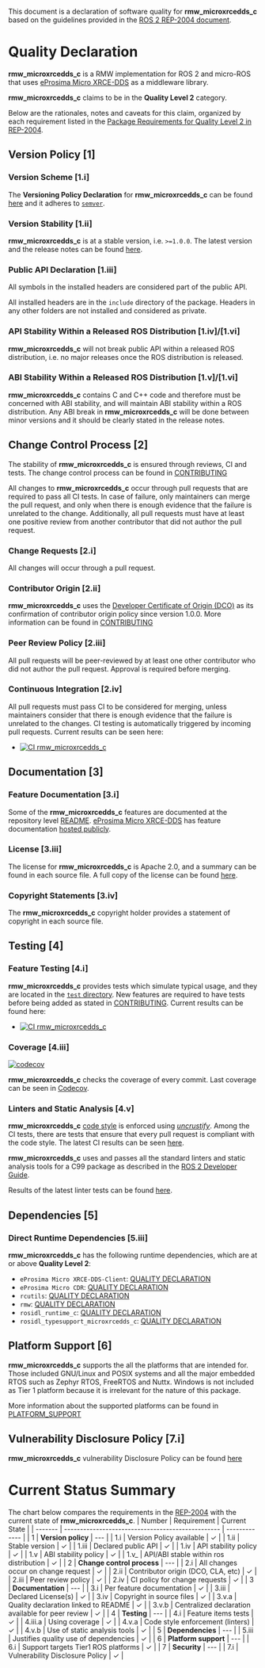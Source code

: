This document is a declaration of software quality for **rmw_microxrcedds_c** based on the guidelines provided in the [ROS 2 REP-2004 document](https://www.ros.org/reps/rep-2004.html).

# Quality Declaration

**rmw_microxrcedds_c** is a RMW implementation for ROS 2 and micro-ROS that uses [eProsima Micro XRCE-DDS](https://github.com/eProsima/Micro-XRCE-DDS) as a middleware library.

**rmw_microxrcedds_c** claims to be in the **Quality Level 2** category.

Below are the rationales, notes and caveats for this claim, organized by each requirement listed in the [Package Requirements for Quality Level 2 in REP-2004](https://www.ros.org/reps/rep-2004.html#package-requirements).

## Version Policy [1]

### Version Scheme [1.i]

The **Versioning Policy Declaration** for **rmw_microxrcedds_c** can be found [here](VERSIONING.md) and it adheres to [`semver`](https://semver.org/).

### Version Stability [1.ii]

**rmw_microxrcedds_c** is at a stable version, i.e. `>=1.0.0`.
The latest version and the release notes can be found [here](https://github.com/micro-ROS/rmw-microxrcedds/releases).

### Public API Declaration [1.iii]

All symbols in the installed headers are considered part of the public API.

All installed headers are in the `include` directory of the package. Headers in any other folders are not installed and considered as private.

### API Stability Within a Released ROS Distribution [1.iv]/[1.vi]

**rmw_microxrcedds_c** will not break public API within a released ROS distribution, i.e. no major releases once the ROS distribution is released.

### ABI Stability Within a Released ROS Distribution [1.v]/[1.vi]

**rmw_microxrcedds_c**  contains C and C++ code and therefore must be concerned with ABI stability, and will maintain ABI stability within a ROS distribution.
Any ABI break in **rmw_microxrcedds_c** will be done between minor versions and it should be clearly stated in the release notes.

## Change Control Process [2]

The stability of **rmw_microxrcedds_c** is ensured through reviews, CI and tests.
The change control process can be found in [CONTRIBUTING](CONTRIBUTING.md)

All changes to **rmw_microxrcedds_c** occur through pull requests that are required to pass all CI tests.
In case of failure, only maintainers can merge the pull request, and only when there is enough evidence that the failure is unrelated to the change.
Additionally, all pull requests must have at least one positive review from another contributor that did not author the pull request.

### Change Requests [2.i]

All changes will occur through a pull request.

### Contributor Origin [2.ii]

**rmw_microxrcedds_c** uses the [Developer Certificate of Origin (DCO)](https://developercertificate.org/) as its confirmation of contributor origin policy since version 1.0.0.
More information can be found in [CONTRIBUTING](CONTRIBUTING.md)

### Peer Review Policy [2.iii]

All pull requests will be peer-reviewed by at least one other contributor who did not author the pull request. Approval is required before merging.

### Continuous Integration [2.iv]

All pull requests must pass CI to be considered for merging, unless maintainers consider that there is enough evidence that the failure is unrelated to the changes.
CI testing is automatically triggered by incoming pull requests.
Current results can be seen here:

* [![CI rmw_microxrcedds_c](https://github.com/micro-ROS/rmw-microxrcedds/actions/workflows/ci.yml/badge.svg?branch=foxy&event=push)](https://github.com/micro-ROS/rmw-microxrcedds/actions/workflows/ci.yml)

## Documentation [3]

### Feature Documentation [3.i]

Some of the **rmw_microxrcedds_c** features are documented at the repository level [README](../README.md).
[eProsima Micro XRCE-DDS](https://github.com/eProsima/Micro-XRCE-DDS) has feature documentation [hosted publicly](https://micro-xrce-dds.docs.eprosima.com/en/latest/).

### License [3.iii]

The license for **rmw_microxrcedds_c** is Apache 2.0, and a summary can be found in each source file.
A full copy of the license can be found [here](LICENSE).

### Copyright Statements [3.iv]

The **rmw_microxrcedds_c** copyright holder provides a statement of copyright in each source file.

## Testing [4]

### Feature Testing [4.i]

**rmw_microxrcedds_c** provides tests which simulate typical usage, and they are located in the [`test` directory](test).
New features are required to have tests before being added as stated in [CONTRIBUTING](CONTRIBUTING.md).
Current results can be found here:

* [![CI rmw_microxrcedds_c](https://github.com/micro-ROS/rmw-microxrcedds/actions/workflows/ci.yml/badge.svg?branch=foxy&event=push)](https://github.com/micro-ROS/rmw-microxrcedds/actions/workflows/ci.yml)

### Coverage [4.iii]

[![codecov](https://codecov.io/gh/micro-ROS/rmw-microxrcedds/branch/foxy/graph/badge.svg?token=F7LUHZO0IV)](https://codecov.io/gh/micro-ROS/rmw-microxrcedds)

**rmw_microxrcedds_c** checks the coverage of every commit. Last coverage can be seen in [Codecov](https://app.codecov.io/gh/micro-ROS/rmw-microxrcedds/commits).

### Linters and Static Analysis [4.v]

**rmw_microxrcedds_c** [code style](https://github.com/eProsima/cpp-style) is enforced using [*uncrustify*](https://github.com/uncrustify/uncrustify).
Among the CI tests, there are tests that ensure that every pull request is compliant with the code style.
The latest CI results can be seen [here](https://github.com/micro-ROS/rmw-microxrcedds/actions/workflows/ci.yml).

**rmw_microxrcedds_c** uses and passes all the standard linters and static analysis tools for a C99 package as described in the [ROS 2 Developer Guide](https://index.ros.org/doc/ros2/Contributing/Developer-Guide/#linters).

Results of the latest linter tests can be found [here](https://github.com/micro-ROS/rmw-microxrcedds/actions/workflows/ci.yml?query=branch%3Afoxy).

## Dependencies [5]

### Direct Runtime Dependencies [5.iii]

**rmw_microxrcedds_c**  has the following runtime dependencies, which are at or above **Quality Level 2**:
* `eProsima Micro XRCE-DDS-Client`: [QUALITY DECLARATION](https://github.com/eProsima/Micro-XRCE-DDS-Client/blob/master/QUALITY.md)
* `eProsima Micro CDR`: [QUALITY DECLARATION](https://github.com/eProsima/Micro-CDR/blob/master/QUALITY.md)
* `rcutils`: [QUALITY DECLARATION](https://github.com/ros2/rcutils/blob/master/QUALITY_DECLARATION.md)
* `rmw`: [QUALITY DECLARATION](https://github.com/ros2/rmw/blob/master/rmw/QUALITY_DECLARATION.md)
* `rosidl_runtime_c`: [QUALITY DECLARATION](https://github.com/ros2/rosidl/blob/master/rosidl_runtime_c/QUALITY_DECLARATION.md)
* `rosidl_typesupport_microxrcedds_c`: [QUALITY DECLARATION](https://github.com/micro-ROS/rosidl_typesupport_microxrcedds/blob/foxy/rosidl_typesupport_microxrcedds_c/QUALITY.md)

## Platform Support [6]

**rmw_microxrcedds_c** supports the all the platforms that are intended for. Those included GNU/Linux and POSIX systems and all the major embedded RTOS such as Zephyr RTOS, FreeRTOS and Nuttx. Windows is not included as Tier 1 platform because it is irrelevant for the nature of this package.

More information about the supported platforms can be found in [PLATFORM_SUPPORT](PLATFORM_SUPPORT.md)

## Vulnerability Disclosure Policy [7.i]

**rmw_microxrcedds_c** vulnerability Disclosure Policy can be found [here](https://github.com/eProsima/policies/blob/main/VULNERABILITY.md)

# Current Status Summary

The chart below compares the requirements in the [REP-2004](https://www.ros.org/reps/rep-2004.html#quality-level-comparison-chart) with the current state of **rmw_microxrcedds_c**.
| Number  | Requirement                                       | Current State |
| ------- | ------------------------------------------------- | ------------- |
| 1       | **Version policy**                                | ---           |
| 1.i     | Version Policy available                          | ✓             |
| 1.ii    | Stable version                                    | ✓             |
| 1.iii   | Declared public API                               | ✓             |
| 1.iv    | API stability policy                              | ✓             |
| 1.v     | ABI stability policy                              | ✓             |
| 1.v_    | API/ABI stable within ros distribution            | ✓             |
| 2       | **Change control process**                        | ---           |
| 2.i     | All changes occur on change request               | ✓             |
| 2.ii    | Contributor origin (DCO, CLA, etc)                | ✓             |
| 2.iii   | Peer review policy                                | ✓             |
| 2.iv    | CI policy for change requests                     | ✓             |
| 3       | **Documentation**                                 | ---           |
| 3.i     | Per feature documentation                         | ✓             |
| 3.iii   | Declared License(s)                               | ✓             |
| 3.iv    | Copyright in source files                         | ✓             |
| 3.v.a   | Quality declaration linked to README              | ✓             |
| 3.v.b   | Centralized declaration available for peer review | ✓             |
| 4       | **Testing**                                       | ---           |
| 4.i     | Feature items tests                               | ✓             |
| 4.iii.a | Using coverage                                    | ✓             |
| 4.v.a   | Code style enforcement (linters)                  | ✓             |
| 4.v.b   | Use of static analysis tools                      | ✓             |
| 5       | **Dependencies**                                  | ---           |
| 5.iii   | Justifies quality use of dependencies             | ✓             |
| 6       | **Platform support**                              | ---           |
| 6.i     | Support targets Tier1 ROS platforms               | ✓             |
| 7       | **Security**                                      | ---           |
| 7.i     | Vulnerability Disclosure Policy                   | ✓             |
